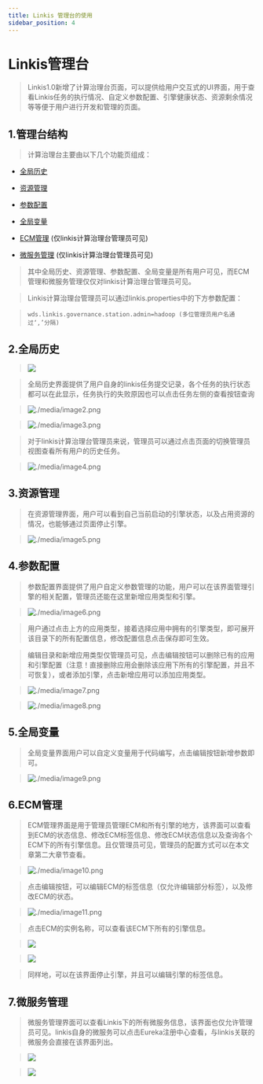 ```yaml
---
title: Linkis 管理台的使用
sidebar_position: 4
---
```


Linkis管理台
==============

>   Linkis1.0新增了计算治理台页面，可以提供给用户交互式的UI界面，用于查看Linkis任务的执行情况、自定义参数配置、引擎健康状态、资源剩余情况等等便于用户进行开发和管理的页面。

1.管理台结构
--------

>   计算治理台主要由以下几个功能页组成：

-   [全局历史](#2.全局历史)

-   [资源管理](#3.资源管理)

-   [参数配置](#4.参数配置)

-   [全局变量](#5.全局变量)

-   [ECM管理](#6.ECM管理) (仅linkis计算治理台管理员可见)

-   [微服务管理](#7.微服务管理) (仅linkis计算治理台管理员可见)


>   其中全局历史、资源管理、参数配置、全局变量是所有用户可见，而ECM管理和微服务管理仅仅对linkis计算治理台管理员可见。

>   Linkis计算治理台管理员可以通过linkis.properties中的下方参数配置：

>  `wds.linkis.governance.station.admin=hadoop (多位管理员用户名通过‘,’分隔)`


2.全局历史
--------

>   ![](images/全局历史界面.png)


>   全局历史界面提供了用户自身的linkis任务提交记录，各个任务的执行状态都可以在此显示，任务执行的失败原因也可以点击任务左侧的查看按钮查询

>   ![./media/image2.png](images/全局历史查询按钮.png)


>   ![./media/image3.png](images/单个任务的任务执行日志.png)


>   对于linkis计算治理台管理员来说，管理员可以通过点击页面的切换管理员视图查看所有用户的历史任务。

>   ![./media/image4.png](images/管理员视图.png)


3.资源管理
--------

>   在资源管理界面，用户可以看到自己当前启动的引擎状态，以及占用资源的情况，也能够通过页面停止引擎。

>   ![./media/image5.png](images/资源管理界面.png)


4.参数配置
--------

>   参数配置界面提供了用户自定义参数管理的功能，用户可以在该界面管理引擎的相关配置，管理员还能在这里新增应用类型和引擎。

>   ![./media/image6.png](images/参数配置界面.png)


>   用户通过点击上方的应用类型，接着选择应用中拥有的引擎类型，即可展开该目录下的所有配置信息，修改配置信息点击保存即可生效。

>   编辑目录和新增应用类型仅管理员可见，点击编辑按钮可以删除已有的应用和引擎配置（注意！直接删除应用会删除该应用下所有的引擎配置，并且不可恢复），或者添加引擎，点击新增应用可以添加应用类型。

>   ![./media/image7.png](images/编辑目录.png)


>   ![./media/image8.png](images/新增应用类型.png)


5.全局变量
--------

>   全局变量界面用户可以自定义变量用于代码编写，点击编辑按钮新增参数即可。

>   ![./media/image9.png](images/全局变量界面.png)


6.ECM管理
-------

>   ECM管理界面是用于管理员管理ECM和所有引擎的地方，该界面可以查看到ECM的状态信息、修改ECM标签信息、修改ECM状态信息以及查询各个ECM下的所有引擎信息。且仅管理员可见，管理员的配置方式可以在本文章第二大章节查看。

>   ![./media/image10.png](images/ecm管理界面.png)


>   点击编辑按钮，可以编辑ECM的标签信息（仅允许编辑部分标签），以及修改ECM的状态。

>   ![./media/image11.png](images/ecm编辑界面.png)


>   点击ECM的实例名称，可以查看该ECM下所有的引擎信息。

>   ![](images/点击实例名称查看引擎信息.png)

>   ![](images/ecm下所有的引擎信息.png)

>   同样地，可以在该界面停止引擎，并且可以编辑引擎的标签信息。

7.微服务管理
----------

>   微服务管理界面可以查看Linkis下的所有微服务信息，该界面也仅允许管理员可见。linkis自身的微服务可以点击Eureka注册中心查看，与linkis关联的微服务会直接在该界面列出。

>   ![](images/微服务管理界面.png)

>   ![](images/eureka注册中心.png)

